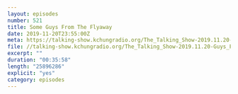 ```yaml
---
layout: episodes
number: 521
title: Some Guys From The Flyaway
date: 2019-11-20T23:55:00Z
meta: https://talking-show.kchungradio.org/The_Talking_Show-2019.11.20-Guys_From_Flyaway.mp3
file: //talking-show.kchungradio.org/The_Talking_Show-2019.11.20-Guys_From_Flyaway.mp3
excerpt: ""
duration: "00:35:58"
length: "25896286"
explicit: "yes"
category: episodes
---
```

